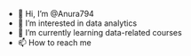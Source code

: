 - 👋 Hi, I’m @Anura794
- 👀 I’m interested in data analytics
- 🌱 I’m currently learning data-related courses
- 📫 How to reach me 


<!---
Anura794/Anura794 is a ✨ special ✨ repository because its `README.md` (this file) appears on your GitHub profile.
You can click the Preview link to take a look at your changes.
--->
